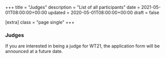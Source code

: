 +++
title = "Judges"
description = "List of all participants"
date = 2021-05-01T08:00:00+00:00
updated = 2020-05-01T08:00:00+00:00
draft = false

[extra]
class = "page single"
+++

### Judges

If you are interested in being a judge for WT21, the application form will be announced at a future date.
